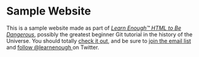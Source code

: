 # Sample Website

This is a sample website made as part of [*Learn Enough™ HTML to Be
Dangerous*](http://learnenough.com/html-tutorial), possibly the greatest
beginner Git tutorial in the history of the Universe. You should totally [
check it out](http://learnenough.com/html-tutorial), and be sure to [join
the email list](http://learnenough.com/#email_list) and [follow @learnenough
](http://twitter.com/learnenough) on Twitter.
